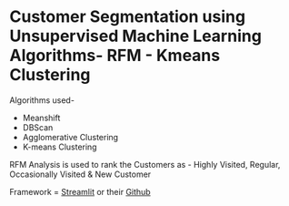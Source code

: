 # Customer Segmentation using Unsupervised Machine Learning Algorithms- RFM - Kmeans Clustering

Algorithms used-

* Meanshift
* DBScan 
* Agglomerative Clustering
* K-means Clustering

RFM Analysis is used to rank the Customers as - Highly Visited, Regular, Occasionally Visited & New Customer

Framework = <a href="https://docs.streamlit.io/en/stable/getting_started.html#get-started">Streamlit</a> or their <a href="https://github.com/streamlit/streamlit">Github</a>
